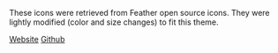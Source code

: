 These icons were retrieved from Feather open source icons. They were lightly modified (color and size changes) to fit this theme.

[Website](https://feathericons.com/)
[Github](https://github.com/feathericons/feather)
